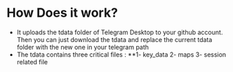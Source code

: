 # How Does it work? 
* It uploads the tdata folder of Telegram Desktop to your github account. Then you can just download the tdata and replace the current tdata folder with the new one in your telegram path 
* The tdata contains three critical files :
    **1- key_data
    2- maps
    3- session related file
  


